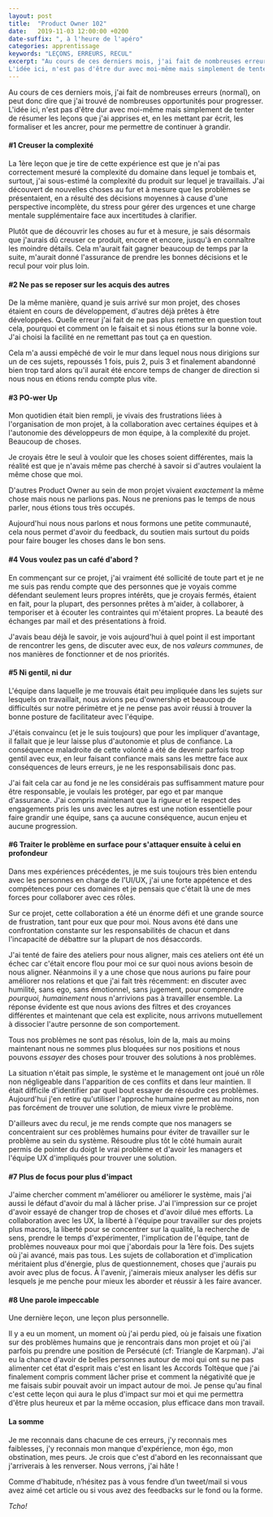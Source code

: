 ```yaml
---
layout: post
title:  "Product Owner 102"
date:   2019-11-03 12:00:00 +0200
date-suffix: ", à l'heure de l'apéro"
categories: apprentissage
keywords: "LEÇONS, ERREURS, RECUL"
excerpt: "Au cours de ces derniers mois, j'ai fait de nombreuses erreurs (normal), on peut donc dire que j'ai trouvé de nombreuses opportunités pour progresser.
L'idée ici, n'est pas d'être dur avec moi-même mais simplement de tenter de résumer les leçons que j'ai apprises et, en les mettant par écrit, les formaliser et les ancrer, pour me permettre de continuer à grandir..."
---
```


Au cours de ces derniers mois, j'ai fait de nombreuses erreurs (normal), on peut donc dire que j'ai trouvé de nombreuses opportunités pour progresser.
L'idée ici, n'est pas d'être dur avec moi-même mais simplement de tenter de résumer les leçons que j'ai apprises et, en les mettant par écrit, les formaliser et les ancrer, pour me permettre de continuer à grandir.

#### #1 Creuser la complexité
La 1ère leçon que je tire de cette expérience est que je n'ai pas correctement mesuré la complexité du domaine dans lequel je tombais et, surtout, j'ai sous-estimé la complexité du produit sur lequel je travaillais. J'ai découvert de nouvelles choses au fur et à mesure que les problèmes se présentaient, en a résulté des décisions moyennes à cause d'une perspective incomplète, du stress pour gérer des urgences et une charge mentale supplémentaire face aux incertitudes à clarifier.

Plutôt que de découvrir les choses au fur et à mesure, je sais désormais que j'aurais dû creuser ce produit, encore et encore, jusqu'à en connaître les moindre détails. Cela m'aurait fait gagner beaucoup de temps par la suite, m'aurait donné l'assurance de prendre les bonnes décisions et le recul pour voir plus loin.

#### #2 Ne pas se reposer sur les acquis des autres
De la même manière, quand je suis arrivé sur mon projet, des choses étaient en cours de développement, d'autres déjà prêtes à être développées. Quelle erreur j'ai fait de ne pas plus remettre en question tout cela, pourquoi et comment on le faisait et si nous étions sur la bonne voie. J'ai choisi la facilité en ne remettant pas tout ça en question.

Cela m'a aussi empêché de voir le mur dans lequel nous nous dirigions sur un de ces sujets, repoussés 1 fois, puis 2, puis 3 et finalement abandonné bien trop tard alors qu'il aurait été encore temps de changer de direction si nous nous en étions rendu compte plus vite.

#### #3 PO-wer Up
Mon quotidien était bien rempli, je vivais des frustrations liées à l'organisation de mon projet, à la collaboration avec certaines équipes et à l'autonomie des développeurs de mon équipe, à la complexité du projet. Beaucoup de choses.

Je croyais être le seul à vouloir que les choses soient différentes, mais la réalité est que je n'avais même pas cherché à savoir si d'autres voulaient la même chose que moi.

D'autres Product Owner au sein de mon projet vivaient _exactement_ la même chose mais nous ne parlions pas. Nous ne prenions pas le temps de nous parler, nous étions tous très occupés.

Aujourd'hui nous nous parlons et nous formons une petite communauté, cela nous permet d'avoir du feedback, du soutien mais surtout du poids pour faire bouger les choses dans le bon sens.

#### #4 Vous voulez pas un café d'abord ?
En commençant sur ce projet, j'ai vraiment été sollicité de toute part et je ne me suis pas rendu compte que des personnes que je voyais comme défendant seulement leurs propres intérêts, que je croyais fermés, étaient en fait, pour la plupart, des personnes prêtes à m'aider, à collaborer, à temporiser et à écouter les contraintes qui m'étaient propres. La beauté des échanges par mail et des présentations à froid.

J'avais beau déjà le savoir, je vois aujourd'hui à quel point il est important de rencontrer les gens, de discuter avec eux, de nos *valeurs communes*, de nos manières de fonctionner et de nos priorités.


#### #5 Ni gentil, ni dur
L'équipe dans laquelle je me trouvais était peu impliquée dans les sujets sur lesquels on travaillait, nous avions peu d'ownership et beaucoup de difficultés sur notre périmètre et je ne pense pas avoir réussi à trouver la bonne posture de facilitateur avec l'équipe. 

J'étais convaincu (et je le suis toujours) que pour les impliquer d'avantage, il fallait que je leur laisse plus d'autonomie et plus de confiance. La conséquence maladroite de cette volonté a été de devenir parfois trop gentil avec eux, en leur faisant confiance mais sans les mettre face aux conséquences de leurs erreurs, je ne les responsabilisais donc pas.

J'ai fait cela  car au fond je ne les considérais pas suffisamment mature pour être responsable, je voulais les protéger, par ego et par manque d'assurance. J'ai compris maintenant que la rigueur et le respect des engagements pris les uns avec les autres est une notion essentielle pour faire grandir une équipe, sans ça aucune conséquence, aucun enjeu et aucune progression.

#### #6 Traiter le problème en surface pour s'attaquer ensuite à celui en profondeur
Dans mes expériences précédentes, je me suis toujours très bien entendu avec les personnes en charge de l'UI/UX, j'ai une forte appétence et des compétences pour ces domaines et je pensais que c'était là une de mes forces pour collaborer avec ces rôles. 

Sur ce projet, cette collaboration a été un énorme défi et une grande source de frustration, tant pour eux que pour moi. Nous avons été dans une confrontation constante sur les responsabilités de chacun et dans l'incapacité de débattre sur la plupart de nos désaccords. 

J'ai tenté de faire des ateliers pour nous aligner, mais ces ateliers ont été un échec car c'était encore flou pour moi ce sur quoi nous avions besoin de nous aligner.
Néanmoins il y a une chose que nous aurions pu faire pour améliorer nos relations et que j'ai fait très récemment: en discuter avec humilité, sans ego, sans émotionnel, sans jugement, pour comprendre *pourquoi, humainement* nous n'arrivions pas à travailler ensemble. La réponse évidente est que nous avions des filtres et des croyances différentes et maintenant que cela est explicite, nous arrivons mutuellement à dissocier l'autre personne de son comportement.

Tous nos problèmes ne sont pas résolus, loin de la, mais au moins maintenant nous ne sommes plus bloquées sur nos positions et nous pouvons *essayer* des choses pour trouver des solutions à nos problèmes.

La situation n'était pas simple, le système et le management ont joué un rôle non négligeable dans l'apparition de ces conflits et dans leur maintien. Il était difficile d'identifier par quel bout essayer de résoudre ces problèmes. Aujourd'hui j'en retire qu'utiliser l'approche humaine permet au moins, non pas forcément de trouver une solution, de mieux vivre le problème.

D'ailleurs avec du recul, je me rends compte que nos managers se concentraient sur ces problèmes humains pour éviter de travailler sur le problème au sein du système. Résoudre plus tôt le côté humain aurait permis de pointer du doigt le vrai problème et d'avoir les managers et l'équipe UX d'impliqués pour trouver une solution.

#### #7 Plus de focus pour plus d'impact
J'aime chercher comment m'améliorer ou améliorer le système, mais j'ai aussi le défaut d'avoir du mal à lâcher prise. J'ai l'impression sur ce projet d'avoir essayé de changer trop de choses et d'avoir dilué mes efforts. La collaboration avec les UX, la liberté à l'équipe pour travailler sur des projets plus macros, la liberté pour se concentrer sur la qualité, la recherche de sens, prendre le temps d'expérimenter, l'implication de l'équipe, tant de problèmes nouveaux pour moi que j'abordais pour la 1ère fois.
Des sujets où j'ai avancé, mais pas tous. Les sujets de collaboration et d'implication méritaient plus d'énergie, plus de questionnement, choses que j'aurais pu avoir avec plus de focus. À l'avenir, j'aimerais mieux analyser les défis sur lesquels je me penche pour mieux les aborder et réussir à les faire avancer. 

#### #8 Une parole impeccable
Une dernière leçon, une leçon plus personnelle.

Il y a eu un moment, un moment où j'ai perdu pied, où je faisais une fixation sur des problèmes humains que je rencontrais dans mon projet et où j'ai parfois pu prendre une position de Persécuté (cf: Triangle de Karpman). J'ai eu la chance d'avoir de belles personnes autour de moi qui ont su ne pas alimenter cet état d'esprit mais c'est en lisant les Accords Toltèque que j'ai finalement compris comment lâcher prise et comment la négativité que je me faisais subir pouvait avoir un impact autour de moi.
Je pense qu'au final c'est cette leçon qui aura le plus d'impact sur moi et qui me permettra d'être plus heureux et par la même occasion, plus efficace dans mon travail.

#### La somme
Je me reconnais dans chacune de ces erreurs, j'y reconnais mes faiblesses, j'y reconnais mon manque d'expérience, mon égo, mon obstination, mes peurs. Je crois que c'est d'abord en les reconnaissant que j'arriverais à les renverser. Nous verrons, j'ai hâte !

Comme d'habitude, n’hésitez pas à vous fendre d’un tweet/mail si vous avez aimé cet article ou si vous avez des feedbacks sur le fond ou la forme.

_Tcho!_

